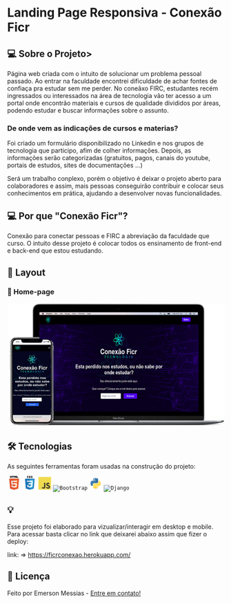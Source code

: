 # Landing Page Responsiva - Conexão Ficr 

## 💻 Sobre o Projeto>
Página web criada com o intuito de solucionar um problema pessoal passado. Ao entrar na faculdade encontrei dificuldade de achar fontes de confiaça pra estudar sem me perder. No coneãxo FIRC, estudantes recém ingressados ou interessados na área de tecnologia vão ter acesso a um portal onde encontrão materiais e cursos de qualidade divididos por áreas, podendo estudar e buscar informações sobre o assunto.

### De onde vem as indicações de cursos e materias?
Foi criado um formulário disponibilizado no Linkedin e nos grupos de tecnologia que participo, afim de colher informações. Depois, as informações serão categorizadas (gratuitos, pagos, canais do youtube, portais de estudos, sites de documentações ...)

Será um trabalho conplexo, porém o objetivo é deixar o projeto aberto para colaboradores e assim, mais pessoas conseguirão contribuir e colocar seus conhecimentos em prática, ajudando a desenvolver novas funcionalidades.

## 💻 Por que "Conexão Ficr"?
Conexão para conectar pessoas e FIRC a abreviação da faculdade que curso. O intuito desse projeto é colocar todos os ensinamento de front-end e back-end que estou estudando.



## 🎨 Layout
### 🎨 Home-page

![Home-Page](https://github.com/EmersonMessiasDev/conexao_ficr_Django/blob/main/Readme-Layouts/apresentar.jpg)


## 🛠 Tecnologias

As seguintes ferramentas foram usadas na construção do projeto:

<code><img height="32" src="https://raw.githubusercontent.com/github/explore/80688e429a7d4ef2fca1e82350fe8e3517d3494d/topics/html/html.png" alt="HTML5"/></code>
<code><img height="32" src="https://raw.githubusercontent.com/github/explore/80688e429a7d4ef2fca1e82350fe8e3517d3494d/topics/css/css.png" alt="CSS"/></code>
<code><img height="30" src="https://github.com/devicons/devicon/blob/master/icons/javascript/javascript-original.svg" alt="JavaScript"/></code>
<code><img height="30" src="https://cdn.jsdelivr.net/gh/devicons/devicon/icons/bootstrap/bootstrap-original-wordmark.svg" alt="Bootstrap"/></code>
<code><img height="30" src="https://raw.githubusercontent.com/devicons/devicon/master/icons/python/python-original.svg" alt="Python"/></code>
<code><img height="30" src="https://cdn.jsdelivr.net/gh/devicons/devicon/icons/django/django-plain.svg" alt="Django"/></code>



## 💡 

Esse projeto foi elaborado para vizualizar/interagir em desktop e mobile. Para acessar basta clicar no link que deixarei abaixo assim que fizer o deploy:

link: =>  https://ficrconexao.herokuapp.com/

## 📝 Licença

Feito por Emerson Messias - [Entre em contato!](https://www.linkedin.com/in/emerson-messias/)
